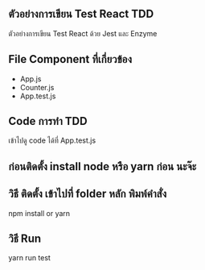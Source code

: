 ## ตัวอย่างการเขียน Test React TDD
ตัวอย่างการเขียน Test React ด้วย Jest และ Enzyme

## File Component ที่เกี่ยวข้อง
- App.js
- Counter.js
- App.test.js

## Code การทำ TDD
เข้าไปดู code ได้ที่ App.test.js

## ก่อนติดตั้ง install node หรือ yarn ก่อน นะจ๊ะ

## วิธี ติดตั้ง เข้าไปที่ folder หลัก พิมพ์คำสั่ง
npm install
or
yarn

## วิธี Run
yarn run test
